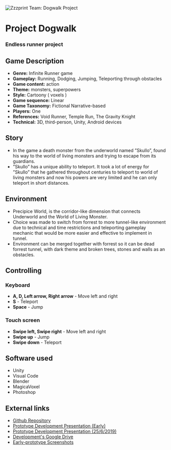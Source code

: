![Zzzprint Team: Dogwalk Project](https://github.com/printto/Zzzprint/blob/master/project_cover.png)
# Project Dogwalk
### Endless runner project

## Game Description
- **Genre:** Infinite Runner game
- **Gameplay:** Running, Dodging, Jumping, Teleporting through obstacles
- **Game content:** action
- **Theme:** monsters, superpowers
- **Style:** Cartoony ( voxels )
- **Game sequence:** Linear
- **Game Taxonomy:** Fictional Narrative-based
- **Players:** One
- **References:** Void Runner, Temple Run, The Gravity Knight
- **Technical:** 3D, third-person, Unity, Android devices

## Story
- In the game a death monster from the underworld named ”Skullo”, found his way to the world of living monsters and trying to escape from its guardians. 
- ”Skullo” has a unique ability to teleport. It took a lot of energy for ”Skullo” that he gathered throughout centuries to teleport to world of living monsters and now his powers are very limited and he can only teleport in short distances.

## Environment
- Precipice World, is the corridor-like dimension that connects Underworld and the World of Living Monster.
- Choice was made to switch from forrest to more tunnel-like environment due to technical and time restrictions and teleporting gameplay mechanic that would be more easier and effective to implement in tunnel.
- Environment can be merged together with forrest so it can be dead forrest tunnel, with dark theme and broken trees, stones and walls as an obstacles.

## Controlling
### Keyboard
- **A, D, Left arrow, Right arrow** - Move left and right
- **S** - Teleport
- **Space** - Jump
### Touch screen
- **Swipe left, Swipe right** - Move left and right
- **Swipe up** - Jump
- **Swipe down** - Teleport

## Software used
- Unity
- Visual Code
- Blender
- MagicaVoxel
- Photoshop

<!---
## Compiling the code (OLD, not required anymore)
**In the new version, we only store the highscore of the player in local device. Firebase is now no longer needed.**
- To compile code, create ``Environment.cs`` in ``Assets`` folder according to your Firebase project.
```cs
public class Environment {

    public static string DatabaseURL = "YOUR_URL_HERE";

}
```
-->

## External links
- [Github Repository](https://github.com/printto/Zzzprint)
- [Prototype Development Presentation (Early)](https://cdn.discordapp.com/attachments/588698894532345886/590825081035554816/Prototype_Development.pptx)
- [Prototype Development Presentation (25/6/2019)](https://drive.google.com/file/d/1s4xoBempg3VoIfzhScVr9wwRxkhOYjQr/view?usp=sharing)
- [Development's Google Drive](https://drive.google.com/drive/folders/1x1CGor69j8aDGON0jWjLoON9usODwUpd)
- [Early-prototype Screenshots](https://drive.google.com/drive/folders/1PuOcTmSGXSQyfSzojNbPIvL4A9Tq0Lni?usp=sharing)
